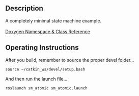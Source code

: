   

<h2>Description</h2> A completely minimal state machine example.<br></br>
<a href="https://reelrbtx.github.io/SMACC/master/html/namespacesm__atomic.html">Doxygen Namespace & Class Reference</a>
<h2>Operating Instructions</h2>
After you build, remember to source the proper devel folder...

```
source ~/catkin_ws/devel/setup.bash
```

And then run the launch file...

```
roslaunch sm_atomic sm_atomic.launch
```
